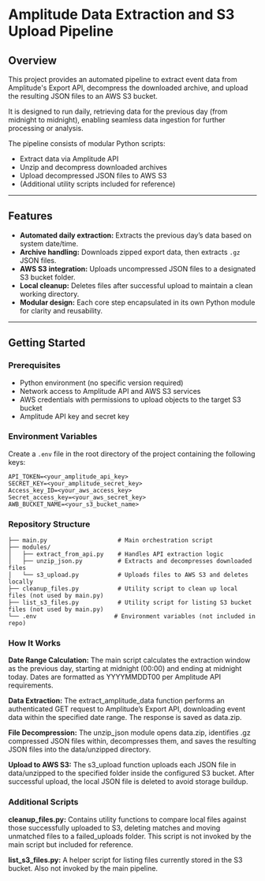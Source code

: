 # Amplitude Data Extraction and S3 Upload Pipeline

## Overview

This project provides an automated pipeline to extract event data from Amplitude's Export API, decompress the downloaded archive, and upload the resulting JSON files to an AWS S3 bucket.

It is designed to run daily, retrieving data for the previous day (from midnight to midnight), enabling seamless data ingestion for further processing or analysis.

The pipeline consists of modular Python scripts:

- Extract data via Amplitude API
- Unzip and decompress downloaded archives
- Upload decompressed JSON files to AWS S3
- (Additional utility scripts included for reference)

---

## Features

- **Automated daily extraction:** Extracts the previous day’s data based on system date/time.
- **Archive handling:** Downloads zipped export data, then extracts `.gz` JSON files.
- **AWS S3 integration:** Uploads uncompressed JSON files to a designated S3 bucket folder.
- **Local cleanup:** Deletes files after successful upload to maintain a clean working directory.
- **Modular design:** Each core step encapsulated in its own Python module for clarity and reusability.

---

## Getting Started

### Prerequisites

- Python environment (no specific version required)
- Network access to Amplitude API and AWS S3 services
- AWS credentials with permissions to upload objects to the target S3 bucket
- Amplitude API key and secret key

### Environment Variables

Create a `.env` file in the root directory of the project containing the following keys:

```env
API_TOKEN=<your_amplitude_api_key>
SECRET_KEY=<your_amplitude_secret_key>
Access_key_ID=<your_aws_access_key>
Secret_access_key=<your_aws_secret_key>
AWB_BUCKET_NAME=<your_s3_bucket_name>
```

### Repository Structure

```env
├── main.py                    # Main orchestration script
├── modules/
│   ├── extract_from_api.py    # Handles API extraction logic
│   ├── unzip_json.py          # Extracts and decompresses downloaded files
│   └── s3_upload.py           # Uploads files to AWS S3 and deletes locally
├── cleanup_files.py           # Utility script to clean up local files (not used by main.py)
├── list_s3_files.py           # Utility script for listing S3 bucket files (not used by main.py)
└── .env                      # Environment variables (not included in repo)
```

### How It Works

**Date Range Calculation:**
The main script calculates the extraction window as the previous day, starting at midnight (00:00) and ending at midnight today. Dates are formatted as YYYYMMDDT00 per Amplitude API requirements.

**Data Extraction:**
The extract_amplitude_data function performs an authenticated GET request to Amplitude’s Export API, downloading event data within the specified date range. The response is saved as data.zip.

**File Decompression:**
The unzip_json module opens data.zip, identifies .gz compressed JSON files within, decompresses them, and saves the resulting JSON files into the data/unzipped directory.

**Upload to AWS S3:**
The s3_upload function uploads each JSON file in data/unzipped to the specified folder inside the configured S3 bucket. After successful upload, the local JSON file is deleted to avoid storage buildup.

### Additional Scripts

**cleanup_files.py:**
Contains utility functions to compare local files against those successfully uploaded to S3, deleting matches and moving unmatched files to a failed_uploads folder. This script is not invoked by the main script but included for reference.

**list_s3_files.py:**
A helper script for listing files currently stored in the S3 bucket. Also not invoked by the main pipeline.
